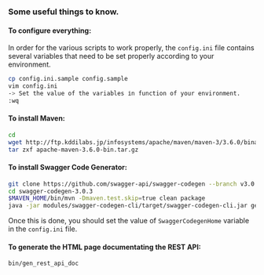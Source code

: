 ### Some useful things to know.

#### To configure everything:

In order for the various scripts to work properly, the ```config.ini``` file contains several variables that need to be set properly according to your environment.

```bash
cp config.ini.sample config.sample
vim config.ini
-> Set the value of the variables іn function of your environment.
:wq
```


#### To install Maven:

```bash
cd 
wget http://ftp.kddilabs.jp/infosystems/apache/maven/maven-3/3.6.0/binaries/apache-maven-3.6.0-bin.tar.gz
tar zxf apache-maven-3.6.0-bin.tar.gz
```



#### To install Swagger Code Generator:

```bash
git clone https://github.com/swagger-api/swagger-codegen --branch v3.0.3 swagger-codegen-3.0.3
cd swagger-codegen-3.0.3
$MAVEN_HOME/bin/mvn -Dmaven.test.skip=true clean package
java -jar modules/swagger-codegen-cli/target/swagger-codegen-cli.jar generate -i doc/api.waml -l html2 -o /tmp/rest_api
```

Once this is done, you should set the value of ```SwaggerCodegenHome``` variable in the ```config.ini``` file.


#### To generate the HTML page documentating the REST API:

```bash
bin/gen_rest_api_doc
```



